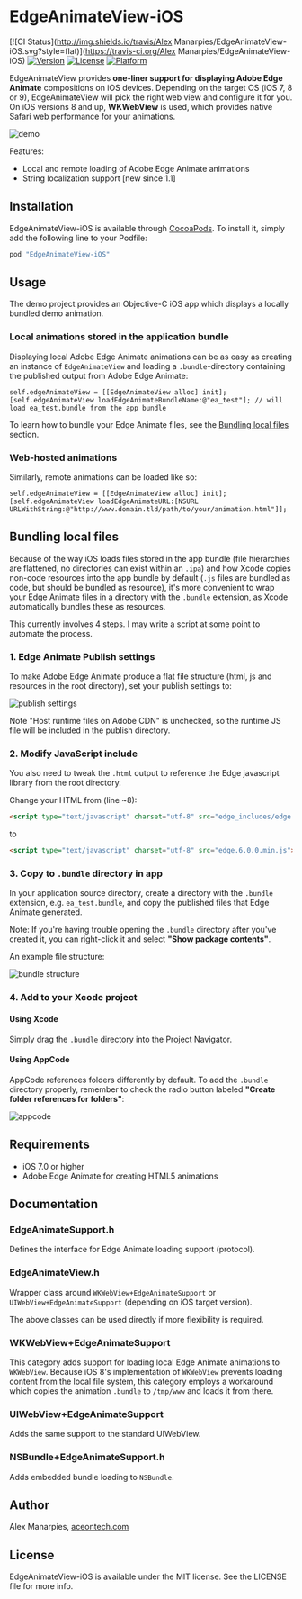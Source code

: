 # EdgeAnimateView-iOS

[![CI Status](http://img.shields.io/travis/Alex Manarpies/EdgeAnimateView-iOS.svg?style=flat)](https://travis-ci.org/Alex Manarpies/EdgeAnimateView-iOS)
[![Version](https://img.shields.io/cocoapods/v/EdgeAnimateView-iOS.svg?style=flat)](http://cocoapods.org/pods/EdgeAnimateView-iOS)
[![License](https://img.shields.io/cocoapods/l/EdgeAnimateView-iOS.svg?style=flat)](http://cocoapods.org/pods/EdgeAnimateView-iOS)
[![Platform](https://img.shields.io/cocoapods/p/EdgeAnimateView-iOS.svg?style=flat)](http://cocoapods.org/pods/EdgeAnimateView-iOS)

EdgeAnimateView provides **one-liner support for displaying Adobe Edge Animate**
compositions on iOS devices. Depending on the target OS (iOS 7, 8 or 9),
EdgeAnimateView will pick the right web view and configure it for you. On iOS
versions 8 and up, **WKWebView** is used, which provides native Safari web
performance for your animations.

![demo](demo.gif)

Features:

* Local and remote loading of Adobe Edge Animate animations
* String localization support [new since 1.1]

## Installation

EdgeAnimateView-iOS is available through [CocoaPods](http://cocoapods.org). To install
it, simply add the following line to your Podfile:

```ruby
pod "EdgeAnimateView-iOS"
```

## Usage

The demo project provides an Objective-C iOS app which displays a locally bundled demo animation.

### Local animations stored in the application bundle

Displaying local Adobe Edge Animate animations can be as easy as creating an instance
of `EdgeAnimateView` and loading a `.bundle`-directory containing the published output from
Adobe Edge Animate:

```objc
self.edgeAnimateView = [[EdgeAnimateView alloc] init];
[self.edgeAnimateView loadEdgeAnimateBundleName:@"ea_test"]; // will load ea_test.bundle from the app bundle
```

To learn how to bundle your Edge Animate files, see the [Bundling local files](#bundling) section.

### Web-hosted animations

Similarly, remote animations can be loaded like so:

```objc
self.edgeAnimateView = [[EdgeAnimateView alloc] init];
[self.edgeAnimateView loadEdgeAnimateURL:[NSURL URLWithString:@"http://www.domain.tld/path/to/your/animation.html"]];
```

## <a name="bundling"></a>Bundling local files

Because of the way iOS loads files stored in the app bundle (file hierarchies are
flattened, no directories can exist within an `.ipa`) and how Xcode copies
non-code resources into the app bundle by default (`.js` files are bundled as
code, but should be bundled as resource), it's more convenient to wrap your
Edge Animate files in a directory with the `.bundle` extension, as Xcode
automatically bundles these as resources.

This currently involves 4 steps. I may write a script at some point to automate the process.

### 1. Edge Animate Publish settings

To make Adobe Edge Animate produce a flat file structure (html, js and resources
in the root directory), set your publish settings to:

![publish settings](publish-settings.png)

Note "Host runtime files on Adobe CDN" is unchecked, so the runtime JS file will
be included in the publish directory.

### 2. Modify JavaScript include

You also need to tweak the `.html` output to reference the Edge javascript
library from the root directory.

Change your HTML from (line ~8):

```html
<script type="text/javascript" charset="utf-8" src="edge_includes/edge.6.0.0.min.js"></script>
```

to

```html
<script type="text/javascript" charset="utf-8" src="edge.6.0.0.min.js"></script>
```

### 3. Copy to `.bundle` directory in app

In your application source directory, create a directory with the `.bundle`
extension, e.g. `ea_test.bundle`, and copy the published files that Edge Animate
generated.

Note: If you're having trouble opening the `.bundle` directory after you've created it,
you can right-click it and select **"Show package contents"**.

An example file structure:

![bundle structure](bundle-structure.png)

### 4. Add to your Xcode project

#### Using Xcode

Simply drag the `.bundle` directory into the Project Navigator.

#### Using AppCode

AppCode references folders differently by default. To add the `.bundle` directory properly,
remember to check the radio button labeled **"Create folder references for folders"**:

![appcode](appcode.gif)

## Requirements

* iOS 7.0 or higher
* Adobe Edge Animate for creating HTML5 animations

## Documentation

### EdgeAnimateSupport.h

Defines the interface for Edge Animate loading support (protocol).

### EdgeAnimateView.h

Wrapper class around `WKWebView+EdgeAnimateSupport` or `UIWebView+EdgeAnimateSupport`
(depending on iOS target version).

The above classes can be used directly if more flexibility is required.

### WKWebView+EdgeAnimateSupport

This category adds support for loading local Edge Animate animations to `WKWebView`.
Because iOS 8's implementation of `WKWebView` prevents loading content from the
local file system, this category employs a workaround which copies the animation
`.bundle` to `/tmp/www` and loads it from there.

### UIWebView+EdgeAnimateSupport

Adds the same support to the standard UIWebView.

### NSBundle+EdgeAnimateSupport.h

Adds embedded bundle loading to `NSBundle`.

## Author

Alex Manarpies, [aceontech.com](http://www.aceontech.com)

## License

EdgeAnimateView-iOS is available under the MIT license. See the LICENSE file for more info.
